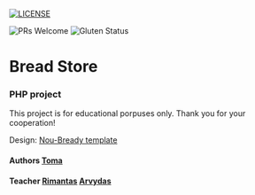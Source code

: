 [![LICENSE](https://img.shields.io/badge/license-MIT-blue.svg?style=flat-square)](https://github.com/belauzas/HTML5-website-template/blob/master/LICENSE.md)

![PRs Welcome](https://img.shields.io/badge/PRs-welcome-brightgreen.svg)
![Gluten Status](https://img.shields.io/badge/Gluten-Free-green.svg)

# Bread Store

### PHP project

This project is for educational porpuses only. 
Thank you for your cooperation!

Design: [Nou-Bready template](https://nou-bready.myshopify.com/?contact%5Bbody%5D=&contact%5Bemail%5D=&contact%5Bname%5D=&contact%5Bphone-number%5D=&form_type=contact)


#### Authors [Toma](https://github.com/Grumstukas)
#### Teacher [Rimantas](https://github.com/belauzas) [Arvydas](https://github.com/A-Kija)
